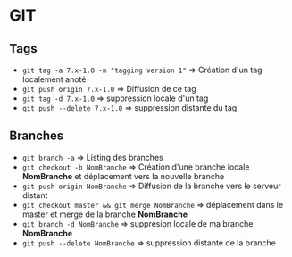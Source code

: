 GIT
=========

## Tags
 - `git tag -a 7.x-1.0 -m "tagging version 1"` => Création d'un tag localement anoté
 - `git push origin 7.x-1.0` => Diffusion de ce tag
 - `git tag -d 7.x-1.0` => suppression locale d'un tag
 - `git push --delete 7.x-1.0` => suppression distante du tag

## Branches
 - `git branch -a` => Listing des branches
 - `git checkout -b NomBranche` => Création d'une branche locale **NomBranche** et déplacement vers la nouvelle branche
 - `git push origin NomBranche` => Diffusion de la branche vers le serveur distant
 - `git checkout master && git merge NomBranche` => déplacement dans le master et merge de la branche **NomBranche**
 - `git branch -d NomBranche` => suppresion locale de ma branche **NomBranche**
 - `git push --delete NomBranche` => suppression distante de la branche
